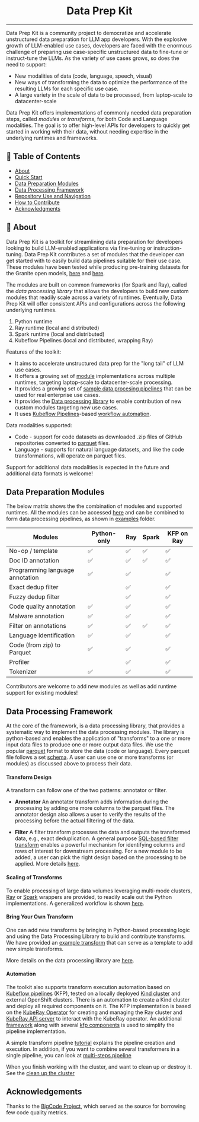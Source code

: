 

<h1 align="center">Data Prep Kit</h1>

<div align="center"> 

<?  [![Status](https://img.shields.io/badge/status-active-success.svg)]() ?>
<?  [![GitHub Issues](https://img.shields.io/github/issues/kylelobo/The-Documentation-Compendium.svg)](https://github.com/IBM/data-prep-kit/issues) ?>
<?  [![GitHub Pull Requests](https://img.shields.io/github/issues-pr/kylelobo/The-Documentation-Compendium.svg)](https://github.com/IBM/data-prep-kit/pulls) ?>
</div> 

---

Data Prep Kit is a community project to democratize and accelerate unstructured data preparation for LLM app developers. 
With the explosive growth of LLM-enabled use cases, developers are faced with the enormous challenge of preparing use case-specific unstructured data to fine-tune or instruct-tune the LLMs.
As the variety of use cases grows, so does the need to support:

- New modalities of data (code, language, speech, visual) 
- New ways of transforming the data to optimize the performance of the resulting LLMs for each specific use case.
- A large variety in the scale of data to be processed, from laptop-scale to datacenter-scale

Data Prep Kit offers implementations of commonly needed data preparation steps, called *modules* or *transforms*, for both Code and Language modalities.
The goal is to offer high-level APIs for developers to quickly get started in working with their data, without needing expertise in the underlying runtimes and frameworks.

## 📝 Table of Contents
- [About](#about)
- [Quick Start](doc/quick-start/quick-start.md)
- [Data Preparation Modules](#modules)
- [Data Processing Framework](#data-proc-lib)
- [Repository Use and Navigation](doc/repo.md)
- [How to Contribute](CONTRIBUTING.md)
- [Acknowledgments](#acknowledgement)

## &#x1F4D6; About <a name = "about"></a>
Data Prep Kit is a toolkit for streamlining data preparation for developers looking to build LLM-enabled applications via fine-tuning or instruction-tuning.
Data Prep Kit contributes a set of modules that the developer can get started with to easily build data pipelines suitable for their use case.
These modules have been tested while producing pre-training datasets for the Granite open models, [here](https://huggingface.co/instructlab/granite-7b-lab) and [here](https://huggingface.co/ibm-granite). 

The modules are built on common frameworks (for Spark and Ray), called the *data processing library* that allows the developers to build new custom modules that readily scale across a variety of runtimes.
Eventually, Data Prep Kit will offer consistent APIs and configurations across the following underlying runtimes.

1. Python runtime
2. Ray runtime (local and distributed)
3. Spark runtime (local and distributed)
4. Kubeflow Pipelines (local and distributed, wrapping Ray)

Features of the toolkit: 

- It aims to accelerate unstructured data prep for the "long tail" of LLM use cases.
- It offers a growing set of [module](/transforms) implementations across multiple runtimes, targeting laptop-scale to datacenter-scale processing.
- It provides a growing set of [sample data procesing pipelines](/examples) that can be used for real enterprise use cases.
- It provides the [Data processing library](data-processing-lib/ray) to enable contribution of new custom modules targeting new use cases.
- It uses [Kubeflow Pipelines](https://www.kubeflow.org/docs/components/pipelines/v1/introduction/)-based [workflow automation](kfp/doc/simple_transform_pipeline.md).

Data modalities supported: 

* Code - support for code datasets as downloaded .zip files of GitHub repositories converted to
[parquet](https://arrow.apache.org/docs/python/parquet.html) files. 
* Language - supports for natural language datasets, and like the code transformations, will operate on parquet files.

Support for additional data modalities is expected in the future and additional data formats is welcome!

## Data Preparation Modules <a name = "modules"></a>
The below matrix shows the the combination of modules and supported runtimes. All the modules can be accessed [here](/transforms) and can be combined to form data processing pipelines, as shown in [examples](/examples) folder. 

|Modules                         | Python-only      | Ray              | Spark            | KFP on Ray             |
|------------------------------  |------------------|------------------|------------------|------------------------|
|No-op / template                |:white_check_mark:|:white_check_mark:|:white_check_mark:|:white_check_mark:      |
|Doc ID annotation               |:white_check_mark:|:white_check_mark:|:white_check_mark:|:white_check_mark:      |
|Programming language annotation |:white_check_mark:|:white_check_mark:|                  |:white_check_mark:      | 
|Exact dedup filter              |                  |:white_check_mark:|                  |:white_check_mark:      |
|Fuzzy dedup filter              |                  |:white_check_mark:|                  |:white_check_mark:      |
|Code quality annotation         |:white_check_mark:|:white_check_mark:|                  |:white_check_mark:      |
|Malware annotation              |:white_check_mark:|:white_check_mark:|                  |:white_check_mark:      |
|Filter on annotations           |:white_check_mark:|:white_check_mark:|:white_check_mark:|:white_check_mark:      |
|Language identification         |:white_check_mark:|:white_check_mark:|                  |:white_check_mark:      |
|Code (from zip) to Parquet      |:white_check_mark:|:white_check_mark:|                  |:white_check_mark:      |
|Profiler                        |                  |:white_check_mark:|                  |:white_check_mark:      |
|Tokenizer                       |:white_check_mark:|:white_check_mark:|                  |:white_check_mark:      |

Contributors are welcome to add new modules as well as add runtime support for existing modules!

## Data Processing Framework <a name = "data-proc-lib"></a>
At the core of the framework, is a data processing library, that provides a systematic way to implement the data processing modules. The library is python-based and enables the application of "transforms" to a one or more input data files to produce one or more output data files. We use the popular [parquet](https://arrow.apache.org/docs/python/parquet.html) format to store the data (code or language). 
Every parquet file follows a set [schema](/transforms/code/code2parquet/python/README.md). A user can use one or more transforms (or modules) as discussed above to process their data. 

#### Transform Design
A transform can follow one of the two patterns: annotator or filter.

- **Annotator** An annotator transform adds information during the processing by adding one more columns to the parquet files.
The annotator design also allows a user to verify the results of the processing before the actual filtering of the data.

- **Filter** A filter transform processes the data and outputs the transformed data, e.g., exact deduplication.
A general purpose [SQL-based filter transform](transforms/universal/filter) enables a powerful mechanism for identifying columns and rows of interest for downstream processing.
For a new module to be added, a user can pick the right design based on the processing to be applied. More details [here](transforms). 

#### Scaling of Transforms
To enable processing of large data volumes leveraging multi-mode clusters, [Ray](https://docs.ray.io/en/latest/index.html) 
or [Spark](https://spark.apache.org) wrappers are provided, to readily scale out the Python implementations.
A generalized workflow is shown [here](doc/data-processing.md).

#### Bring Your Own Transform 
One can add new transforms by bringing in Python-based processing logic and using the Data Processing Library to build and contribute transforms. We have provided an [example transform](/transforms/universal/noop) that can serve as a template to add new simple transforms. 

More details on the data processing library are [here](data-processing-lib/doc/overview.md). 

#### Automation
The toolkit also supports transform execution automation based on 
[Kubeflow pipelines](https://www.kubeflow.org/docs/components/pipelines/v1/introduction/) (KFP),
tested on a locally deployed [Kind cluster](https://kind.sigs.k8s.io/) and external OpenShift clusters. There is an 
automation to create a Kind cluster and deploy all required components on it.
The KFP implementation is based on the [KubeRay Operator](https://docs.ray.io/en/master/cluster/kubernetes/getting-started.html)
for creating and managing the Ray cluster and [KubeRay API server](https://github.com/ray-project/kuberay/tree/master/apiserver)
to interact with the KubeRay operator. An additional [framework](kfp/kfp_support_lib) along with several
[kfp components](kfp/kfp_ray_components) is used to simplify the pipeline implementation.

A simple transform pipeline [tutorial](kfp/doc/simple_transform_pipeline.md) explains the pipeline creation and execution. 
In addition, if you want to combine several transformers in a single pipeline, you can look at [multi-steps pipeline](kfp/doc/multi_transform_pipeline.md) 

When you finish working with the cluster, and want to clean up or destroy it. See the 
[clean up the cluster](../kfp/doc/setup.md#cleanup)

## Acknowledgements <a name = "acknowledgement"></a>
Thanks to the [BigCode Project](https://github.com/bigcode-project), which served as the source for borrowing few code quality metrics.





